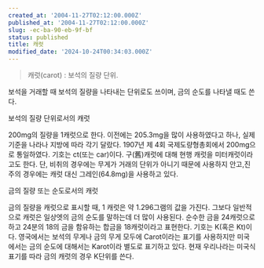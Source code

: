 ```yaml
---
created_at: '2004-11-27T02:12:00.000Z'
published_at: '2004-11-27T02:12:00.000Z'
slug: -ec-ba-90-eb-9f-bf
status: published
title: 캐럿
modified_date: '2024-10-24T00:34:03.000Z'
---
```


> 캐럿(carot) : 보석의 질량 단위.

보석을 거래할 때 보석의 질량을 나타내는 단위로도 쓰이며, 금의 순도를 나타낼 때도 쓴다. 

보석의 질량 단위로서의 캐럿

200mg의 질량을 1캐럿으로 한다. 이전에는 205.3mg을 많이 사용하였다고 하나, 실제 기준을 나라나 지방에 따라 각기 달랐다. 1907년 제 4회 국제도량형총회에서 200mg으로 통일하였다. 기호는 ct(또는 car)이다. 구(舊)캐럿에 대해 현행 캐럿을 미터캐럿이라고도 한다. 단, 비취의 경우에는 무게가 거래의 단위가 아니기 때문에 사용하지 안고,진주의 경우에는 캐럿 대신 그레인(64.8mg)을 사용하고 있다. 

금의 질량 또는 순도로서의 캐럿

금의 질량을 캐럿으로 표시할 때, 1 캐럿은 약 1.296그램의 값을 가진다. 그보다 일반적으로 캐럿은 일상엣의 금의 순도를 말하는데 더 많이 사용된다. 순수한 금을 24캐럿으로 하고 24분의 18의 금을 함유하는 합금을 18캐럿이라고 표현한다. 기호는 K(혹은 Kt)이다. 영국에서는 보석의 무게나 금의 무게 모두에 Carot이라는 표기를 사용하지만 미국에서는 금의 순도에 대해서는 Karot이라 별도로 표기하고 있다. 현재 우리나라는 미국식 표기를 따라 금의 캐럿의 경우 K단위를 쓴다.